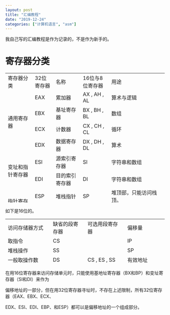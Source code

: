 ```yaml
---
layout: post
title: "汇编教程"
date: "2019-12-24"
categories: ["计算机语言", "asm"]
---
```


我自己写的汇编教程是作为记录的，不是作为新手的。

# 寄存器分类

<table style="border-collapse: collapse; width: 100%; height: 409px;"><tbody><tr style="height: 24px;"><td style="width: 17.2273%; height: 24px;">寄存器分类</td><td style="width: 11.7727%; height: 24px;">32位寄存器</td><td style="width: 17.2424%; height: 24px;">名称</td><td style="width: 18.091%; height: 24px;">16位与8位寄存器</td><td style="width: 35.6666%; height: 24px;">用途</td></tr><tr style="height: 24px;"><td style="width: 17.2273%; height: 96px;" rowspan="4">通用寄存器</td><td style="width: 11.7727%; height: 24px;">EAX</td><td style="width: 17.2424%; height: 24px;">累加器</td><td style="width: 18.091%; height: 24px;">AX , AH , AL</td><td style="width: 35.6666%; height: 24px;">算术与逻辑</td></tr><tr style="height: 24px;"><td style="width: 11.7727%; height: 24px;">EBX</td><td style="width: 17.2424%; height: 24px;">基址寄存器</td><td style="width: 18.091%; height: 24px;">BX , BH , BL</td><td style="width: 35.6666%; height: 24px;">数组</td></tr><tr style="height: 24px;"><td style="width: 11.7727%; height: 24px;">ECX</td><td style="width: 17.2424%; height: 24px;">计数器</td><td style="width: 18.091%; height: 24px;">CX , CH , CL</td><td style="width: 35.6666%; height: 24px;">循环</td></tr><tr style="height: 24px;"><td style="width: 11.7727%; height: 24px;">EDX</td><td style="width: 17.2424%; height: 24px;">数据寄存器</td><td style="width: 18.091%; height: 24px;">DX , DH , DL</td><td style="width: 35.6666%; height: 24px;">算术</td></tr><tr style="height: 24px;"><td style="width: 17.2273%; height: 48px;" rowspan="2">变址和指针寄存器</td><td style="width: 11.7727%; height: 24px;">ESI</td><td style="width: 17.2424%; height: 24px;">源索引寄存器</td><td style="width: 18.091%; height: 24px;">SI</td><td style="width: 35.6666%; height: 24px;">字符串和数组</td></tr><tr style="height: 24px;"><td style="width: 11.7727%; height: 24px;">EDI</td><td style="width: 17.2424%; height: 24px;">目的索引寄存器</td><td style="width: 18.091%; height: 24px;">DI</td><td style="width: 35.6666%; height: 24px;">字符串和数组</td></tr><tr style="height: 24px;"><td style="width: 17.2273%; height: 49px;" rowspan="2">指针寄存器</td><td style="width: 11.7727%; height: 24px;">ESP</td><td style="width: 17.2424%; height: 24px;">堆栈指针</td><td style="width: 18.091%; height: 24px;">SP</td><td style="width: 35.6666%; height: 24px;">堆顶部，只能访问栈顶。</td></tr><tr style="height: 25px;"><td style="width: 11.7727%; height: 25px;">EBP</td><td style="width: 17.2424%; height: 25px;">基址指针</td><td style="width: 18.091%; height: 25px;">BP</td><td style="width: 35.6666%; height: 25px;">堆底部，基址加偏移可以取堆栈数据</td></tr><tr style="height: 24px;"><td style="width: 17.2273%; height: 24px;"></td><td style="width: 11.7727%; height: 24px;">EIP</td><td style="width: 17.2424%; height: 24px;">指令指针</td><td style="width: 18.091%; height: 24px;">IP</td><td style="width: 35.6666%; height: 24px;">指向下一条指令</td></tr><tr style="height: 24px;"><td style="width: 17.2273%; height: 24px;"></td><td style="width: 11.7727%; height: 24px;">EFlags</td><td style="width: 17.2424%; height: 24px;">标志位</td><td style="width: 18.091%; height: 24px;">flags</td><td style="width: 35.6666%; height: 24px;">状态和控制标志位</td></tr><tr style="height: 24px;"><td style="width: 17.2273%; height: 144px;" rowspan="6">段寄存器</td><td style="width: 11.7727%; height: 24px;">CS</td><td style="width: 17.2424%; height: 24px;">代码段寄存器</td><td style="width: 18.091%; height: 24px;"></td><td style="width: 35.6666%; height: 24px;"></td></tr><tr style="height: 24px;"><td style="width: 11.7727%; height: 24px;">DS</td><td style="width: 17.2424%; height: 24px;">数据段寄存器</td><td style="width: 18.091%; height: 24px;"></td><td style="width: 35.6666%; height: 24px;"></td></tr><tr style="height: 24px;"><td style="width: 11.7727%; height: 24px;">ES</td><td style="width: 17.2424%; height: 24px;">附件数据段寄存器</td><td style="width: 18.091%; height: 24px;"></td><td style="width: 35.6666%; height: 24px;"></td></tr><tr style="height: 24px;"><td style="width: 11.7727%; height: 24px;">SS</td><td style="width: 17.2424%; height: 24px;">堆栈段寄存器</td><td style="width: 18.091%; height: 24px;"></td><td style="width: 35.6666%; height: 24px;"></td></tr><tr style="height: 24px;"><td style="width: 11.7727%; height: 24px;">FS</td><td style="width: 17.2424%; height: 24px;">附加数据段寄存器</td><td style="width: 18.091%; height: 24px;"></td><td style="width: 35.6666%; height: 24px;"></td></tr><tr style="height: 24px;"><td style="width: 11.7727%; height: 24px;">GS</td><td style="width: 17.2424%; height: 24px;">附加数据段寄存器</td><td style="width: 18.091%; height: 24px;"></td><td style="width: 35.6666%; height: 24px;"></td></tr></tbody></table>

如下是16位的。

<table style="border-collapse: collapse; width: 100%; height: 144px;"><tbody><tr style="height: 24px;"><td style="width: 28.2727%; height: 24px;" colspan="2">访问存储器方式</td><td style="width: 21.7273%; height: 24px;">缺省的段寄存器</td><td style="width: 25%; height: 24px;">可选用段寄存器</td><td style="width: 25%; height: 24px;">偏移量</td></tr><tr style="height: 24px;"><td style="width: 28.2727%; height: 24px;" colspan="2">取指令</td><td style="width: 21.7273%; height: 24px;">CS</td><td style="width: 25%; height: 24px;"></td><td style="width: 25%; height: 24px;">IP</td></tr><tr style="height: 24px;"><td style="width: 28.2727%; height: 24px;" colspan="2">堆栈操作</td><td style="width: 21.7273%; height: 24px;">SS</td><td style="width: 25%; height: 24px;"></td><td style="width: 25%; height: 24px;">SP</td></tr><tr style="height: 24px;"><td style="width: 28.2727%; height: 24px;" colspan="2">一般取操作数</td><td style="width: 21.7273%; height: 24px;">DS</td><td style="width: 25%; height: 24px;">CS , ES , SS</td><td style="width: 25%; height: 24px;">有效地址</td></tr><tr style="height: 24px;"><td style="width: 12.5%; height: 48px;" rowspan="2">串操作</td><td style="width: 15.7727%; height: 24px;">源操作数</td><td style="width: 21.7273%; height: 24px;">DS</td><td style="width: 25%; height: 24px;">CS , ES , SS</td><td style="width: 25%; height: 24px;">SI</td></tr><tr style="height: 24px;"><td style="width: 15.7727%; height: 24px;">目的操作数</td><td style="width: 21.7273%; height: 24px;">ES</td><td style="width: 25%; height: 24px;"></td><td style="width: 25%; height: 24px;">DI</td></tr><tr><td style="width: 28.2727%;" colspan="2">指针寄存器BP</td><td style="width: 21.7273%;">SS</td><td style="width: 25%;">CS , ES , SS</td><td style="width: 25%;">有效地址</td></tr></tbody></table>

在用16位寄存器来访问存储单元时，只能使用基地址寄存器（BX和BP）和变址寄存器（SI和DI）来作为

偏移地址的一部分，但在用32位寄存器寻址时，不存在上述限制，所有32位寄存器（EAX、EBX、ECX、

EDX、ESI、EDI、EBP、和ESP）都可以是偏移地址的一个组成部分。
